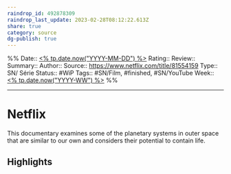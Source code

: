 ```yaml
---
raindrop_id: 492878309
raindrop_last_update: 2023-02-28T08:12:22.613Z
share: true
category: source
dg-publish: true
---
```


%%
Date:: [<% tp.date.now("YYYY-MM-DD") %>](%3C%25%20tp.date.now(%22YYYY-MM-DD%22)%20%25%3E.md)
Rating::
Review:: 
Summary:: 
Author::
Source:: https://www.netflix.com/title/81554159
Type:: SN/ Série
Status:: #WiP
Tags:: #SN/Film, #finished, #SN/YouTube
Week:: [<% tp.date.now("YYYY-WW") %>](%3C%25%20tp.date.now(%22YYYY-WW%22)%20%25%3E.md)
%%
***
# Netflix

This documentary examines some of the planetary systems in outer space that are similar to our own and considers their potential to contain life.

## Highlights

